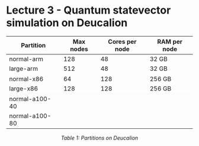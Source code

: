 # Lecture 3 - Quantum statevector simulation on Deucalion

<div align="center">
    <table>
        <thead>
            <tr>
                <th>Partition</th>
                <th>Max nodes</th>
                <th>Cores per node</th>
                <th>RAM per node</th>
            </tr>
        </thead>
        <tbody>
                <tr><td>normal-arm</td><td>128</td><td>48</td><td>32 GB</td></tr>
                <tr><td>large-arm</td><td>512</td><td>48</td><td>32 GB</td></tr>
                <tr style="border-top: 2px solid #fcfbfbff;">
                    <td>normal-x86</td>
                    <td>64</td>
                    <td>128</td>
                    <td>256 GB</td>
                </tr>
                <tr><td>large-x86</td><td>128</td><td>128</td><td>256 GB</td></tr>
                <tr style="border-top: 2px solid #fcfbfbff;">
                    <td>normal-a100-40</td>
                    <td> </td>
                    <td> </td>
                    <td> </td>
                </tr>
                <tr><td>normal-a100-80</td><td> </td><td> </td><td> </td></tr>
        </tbody>
    </table>
    <p><em>Table 1: Partitions on Deucalion</em></p>
</div>